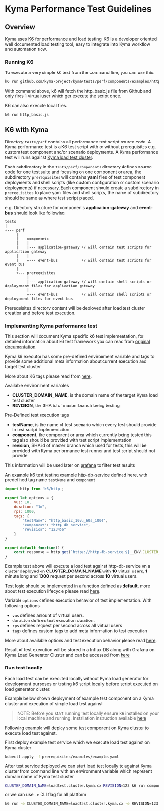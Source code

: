 # Kyma Performance Test Guidelines

## Overview
Kyma uses [K6](https://docs.k6.io) for performance and load testing, K6 is a developer oriented well documented load testing tool, easy to 
integrate into Kyma workflow and automation flow.

### Running K6
To execute a very simple k6 test from the command line, you can use this:
```bash
k6 run github.com/kyma-project/kyma/tests/perf/components/examples/http_basic.js
```

With command above, k6 will fetch the http_basic.js file from Github and only fires 1 virtual user which get execute 
the script once.

K6 can also execute local files.
```bash
k6 run http_basic.js
```

## K6 with Kyma

Directory ```tests/perf``` contains all performance test script source code.
A Kyma performance test is a K6 test script with or without prerequisites e.g. custom test component and/or scenario deployments.
A Kyma performance test will runs against [Kyma load test cluster](https://github.com/kyma-project/test-infra).

Each subdirectory in the ```tests/perf/components``` directory defines source code for one test suite and focusing on one component or area, 
the subdirectory ```prerequisites``` will contains **yaml** files of test component deployments and shell scripts 
(like custom configuration or custom scenario deployments) if necessary. 
Each component should create a subdirectory in ```prerequisites``` to place yaml files and shell scripts, the name of subdirectory should be same as where test script placed.

e.g. Directory structure for components **application-gateway** and **event-bus** should look like following
```
tests
|  
+--- perf
     |   
     |--- components
     |    |
     |    |--- application-gateway // will contain test scripts for application gateway
     |    |
     |    +--- event-bus           // will contain test scripts for event bus
     |      
     +--- prerequisites
          |
          |--- application-gateway // will contain shell scripts or deployement files for application gateway
          |
          +--- event-bus           // will contain shell scripts or deployement files for event bus

``` 
Prerequisites directory content will be deployed after load test cluster creation and before test execution.

### Implementing Kyma performance test

This section will document Kyma specific k6 test implementation, for detailed information about k6 test framework you can 
read from [original documentation](https://docs.k6.io)

Kyma k6 executor has some pre-defined environment variable and tags to provide some additional meta information about 
current execution and target test cluster.

More about K6 tags please read from [here](https://docs.k6.io/docs/tags-and-groups).

Available environment variables
- **CLUSTER_DOMAIN_NAME**, is the domain name of the target Kyma load test cluster
- **REVISION**, the SHA id of master branch being testing

Pre-Defined test execution tags 
- **testName**, is the name of test scenario which every test should provide in test script implementation. 
- **component**, the component or area which currently being tested this tag also should be provided with test script implementation
- **revision**, SHA id of master branch which used for tests, this will be provided with Kyma performance test runner and test script should not provide 

This information will be used later on [grafana](https://grafana.perf.kyma-project.io/d/ReuNR5Aik/kyma-performance-test-results?orgId=1) to filter test results

An example k6 test testing example http-db-service defined [here](./prerequisites/examples/example.yaml), with predefined tag name ```testName``` and ```component```

```javascript
import http from 'k6/http';

export let options = {
    vus: 10,
    duration: "1m",
    rps: 1000,
    tags: {
        "testName": "http_basic_10vu_60s_1000",
        "component": "http-db-service",
        "revision": "123456"
    }
}

export default function() {
    const response = http.get(`https://http-db-service.${__ENV.CLUSTER_DOMAIN_NAME}/`);
}
```

Example test above will execute a load test against http-db-service on a cluster deployed on **CLUSTER_DOMAIN_NAME** 
with **10** virtual users, **1** minute long and **1000** request per second across **10** virtual users.

Test logic should be implemented in a function defined as **default**, more about test execution lifecycle please read [here](https://docs.k6.io/docs/test-life-cycle).

Variable ```options``` defines execution behavior of test implementation. With following options

- ```vus``` defines amount of virtual users.
- ```duration``` defines test execution duration.
- ```rps``` defines request per second across all virtual users
- ```tags``` defines custom tags to add meta information to test execution 

More about available options and test execution behavior please read [here](https://docs.k6.io/docs/options).

Result of test execution will be stored in a Influx-DB along with Grafana on Kyma Load Generator Cluster and can be accessed from [here](https://grafana.perf.kyma-project.io/d/ReuNR5Aik/kyma-performance-test-results?orgId=1)

### Run test locally

Each load test can be executed locally without Kyma load generator for development purposes or testing k6 script locally before 
script executed on load generator cluster. 

Example below shown deployment of example test component on a Kyma cluster and execution of simple load test against

>NOTE: Before you start running test locally ensure k6 installed on your local machine and running. Installation instruction available [here](https://docs.k6.io/docs/installation)

Following example will deploy some test component on Kyma cluster to execute load test against.

First deploy example test service which we execute load test against on Kyma cluster

```bash
kubectl apply -f prerequisites/examples/example.yaml
```

After test service deployed we can start load test locally to against Kyma cluster from command line with an environment 
variable which represent domain name of Kyma test cluster

```bash
CLUSTER_DOMAIN_NAME=loadtest.cluster.kyma.cx REVISION=123 k6 run components/examples/http_get.js
```

or we can use ```-e``` CLI flag for all platform

```bash
k6 run -e CLUSTER_DOMAIN_NAME=loadtest.cluster.kyma.cx -e REVISION=123 components/examples/http_get.js
```